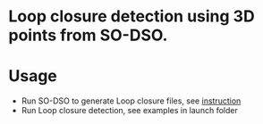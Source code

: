 # Loop closure detection using 3D points from SO-DSO.

# Usage
- Run SO-DSO to generate Loop closure files, see [instruction](https://github.umn.edu/moxxx066/place_recognition/blob/master/so_dso/README.md)
- Run Loop closure detection, see examples in launch folder
